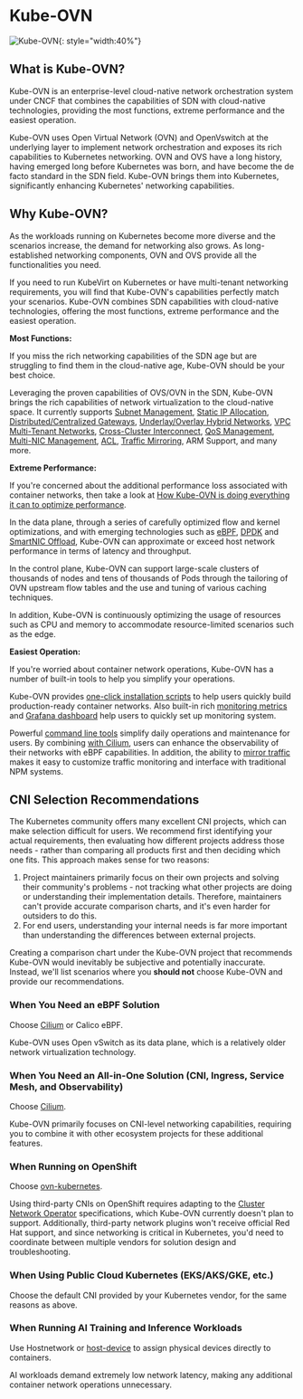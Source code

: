 # Kube-OVN

![Kube-OVN](static/kube-ovn-horizontal-color.svg){: style="width:40%"}

## What is Kube-OVN?

Kube-OVN is an enterprise-level cloud-native network orchestration system under CNCF that combines the capabilities of SDN with cloud-native technologies, providing the most functions, extreme performance and the easiest operation.

Kube-OVN uses Open Virtual Network (OVN) and OpenVswitch at the underlying layer to implement network orchestration and exposes its rich capabilities to Kubernetes networking. OVN and OVS have a long history, having emerged long before Kubernetes was born, and have become the de facto standard in the SDN field. Kube-OVN brings them into Kubernetes, significantly enhancing Kubernetes' networking capabilities.

## Why Kube-OVN?

As the workloads running on Kubernetes become more diverse and the scenarios increase, the demand for networking also grows. As long-established networking components, OVN and OVS provide all the functionalities you need.

If you need to run KubeVirt on Kubernetes or have multi-tenant networking requirements, you will find that Kube-OVN's capabilities perfectly match your scenarios. Kube-OVN combines SDN capabilities with cloud-native technologies, offering the most functions, extreme performance and the easiest operation.

**Most Functions:**

If you miss the rich networking capabilities of the SDN age but are struggling to find them in the cloud-native age,
Kube-OVN should be your best choice.

Leveraging the proven capabilities of OVS/OVN in the SDN,
Kube-OVN brings the rich capabilities of network virtualization to the cloud-native space.
It currently supports [Subnet Management](guide/subnet.en.md), [Static IP Allocation](guide/static-ip-mac.en.md),
[Distributed/Centralized Gateways](guide/subnet.en.md#overlay-subnet-gateway-settings), [Underlay/Overlay Hybrid Networks](start/underlay.en.md),
[VPC Multi-Tenant Networks](vpc/vpc.en.md), [Cross-Cluster Interconnect](advance/with-ovn-ic.en.md), [QoS Management](guide/qos.en.md),
[Multi-NIC Management](advance/multi-nic.en.md), [ACL](guide/subnet.en.md#subnet-acl), [Traffic Mirroring](guide/mirror.en.md),
ARM Support, and many more.

**Extreme Performance:**

If you're concerned about the additional performance loss associated with container networks,
then take a look at [How Kube-OVN is doing everything it can to optimize performance](advance/performance-tuning.en.md).

In the data plane, through a series of carefully optimized flow and kernel optimizations,
and with emerging technologies such as [eBPF](advance/with-cilium.en.md), [DPDK](advance/dpdk.en.md) and [SmartNIC Offload](advance/offload-mellanox.en.md),
Kube-OVN can approximate or exceed host network performance in terms of latency and throughput.

In the control plane, Kube-OVN can support large-scale clusters of thousands of nodes and tens of thousands of Pods
through the tailoring of OVN upstream flow tables and the use and tuning of various caching techniques.

In addition, Kube-OVN is continuously optimizing the usage of resources such as CPU and memory
to accommodate resource-limited scenarios such as the edge.

**Easiest Operation:**

If you're worried about container network operations, Kube-OVN has a number of
built-in tools to help you simplify your operations.

Kube-OVN provides [one-click installation scripts](start/one-step-install.en.md) to help users quickly build production-ready container networks.
Also built-in rich [monitoring metrics](reference/metrics.en.md) and [Grafana dashboard](guide/prometheus-grafana.en.md) help users to quickly set up monitoring system.

Powerful [command line tools](ops/kubectl-ko.en.md) simplify daily operations and maintenance for users.
By combining [with Cilium](advance/with-cilium.en.md), users can enhance the observability of their networks with eBPF capabilities.
In addition, the ability to [mirror traffic](guide/mirror.en.md) makes it easy to customize traffic monitoring and interface with traditional NPM systems.

## CNI Selection Recommendations

The Kubernetes community offers many excellent CNI projects, which can make selection difficult for users. We recommend first identifying your actual requirements, then evaluating how different projects address those needs - rather than comparing all products first and then deciding which one fits. This approach makes sense for two reasons:

1. Project maintainers primarily focus on their own projects and solving their community's problems - not tracking what other projects are doing or understanding their implementation details. Therefore, maintainers can't provide accurate comparison charts, and it's even harder for outsiders to do this.
2. For end users, understanding your internal needs is far more important than understanding the differences between external projects.

Creating a comparison chart under the Kube-OVN project that recommends Kube-OVN would inevitably be subjective and potentially inaccurate. Instead, we'll list scenarios where you **should not** choose Kube-OVN and provide our recommendations.

### When You Need an eBPF Solution

Choose [Cilium](https://cilium.io/) or Calico eBPF.

Kube-OVN uses Open vSwitch as its data plane, which is a relatively older network virtualization technology.

### When You Need an All-in-One Solution (CNI, Ingress, Service Mesh, and Observability)

Choose [Cilium](https://cilium.io/).

Kube-OVN primarily focuses on CNI-level networking capabilities, requiring you to combine it with other ecosystem projects for these additional features.

### When Running on OpenShift

Choose [ovn-kubernetes](https://ovn-kubernetes.io/).

Using third-party CNIs on OpenShift requires adapting to the [Cluster Network Operator](https://github.com/openshift/cluster-network-operator) specifications, which Kube-OVN currently doesn't plan to support. Additionally, third-party network plugins won't receive official Red Hat support, and since networking is critical in Kubernetes, you'd need to coordinate between multiple vendors for solution design and troubleshooting.

### When Using Public Cloud Kubernetes (EKS/AKS/GKE, etc.)

Choose the default CNI provided by your Kubernetes vendor, for the same reasons as above.

### When Running AI Training and Inference Workloads

Use Hostnetwork or [host-device](https://www.cni.dev/plugins/current/main/host-device/) to assign physical devices directly to containers.

AI workloads demand extremely low network latency, making any additional container network operations unnecessary.
